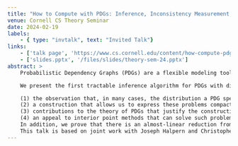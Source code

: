```yaml
---
title: "How to Compute with PDGs: Inference, Inconsistency Measurement, and the Close Relationship Between the Two"
venue: Cornell CS Theory Seminar
date: 2024-02-19
labels:
    - { type: "invtalk", text: "Invited Talk"}
links:
    - ['talk page', 'https://www.cs.cornell.edu/content/how-compute-pdgs-inference-inconsistency-measurement-and-close-relationship-between-two']
    - ['slides.pptx', '/files/slides/theory-sem-24.pptx']
abstract: >
    Probabilistic Dependency Graphs (PDGs) are a flexible modeling tool that plays two seemingly different roles. On one hand, PDGs specify a joint distribution; in this capacity, they are an especially modular and interpretable generalization of standard probabilistic graphical models. On the other hand, PDGs have a natural inconsistency measure; in this capacity, they are a principled model-based way to specify a loss function. Yet, until now, there has been no practical way to compute with PDGs in either role: no inference algorithm, and no (provably correct) way to calculate the degree of inconsistency.

    We present the first tractable inference algorithm for PDGs with discrete variables, making the asymptotic complexity of PDG inference similar to that of the graphical models they generalize. Our algorithm also happens to also calculate inconsistency as a byproduct. The key components are: 

    (1) the observation that, in many cases, the distribution a PDG specifies can be formulated as a convex optimization problem (with exponential cone constraints), 
    (2) a construction that allows us to express these problems compactly for PDGs of bounded treewidth,
    (3) contributions to the theory of PDGs that justify the construction, and 
    (4) an appeal to interior point methods that can solve such problems in polynomial time. 
    In addition, we prove that there is an almost-linear reduction from approximate PDG inference to inconsistency approximation.  In this sense, precisely quantifying one's inconsistencies is no easier than optimally resolving them.   Thus, the two views of PDGs are essentially equivalent---not only semantically, but algorithmically as well.
    This talk is based on joint work with Joseph Halpern and Christopher De Sa.
---
```


